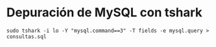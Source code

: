 # Depuración de MySQL con tshark

```
sudo tshark -i lo -Y "mysql.command==3" -T fields -e mysql.query > consultas.sql
```
